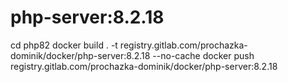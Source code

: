 # php-server:8.2.18
cd php82
docker build . -t registry.gitlab.com/prochazka-dominik/docker/php-server:8.2.18 --no-cache
docker push registry.gitlab.com/prochazka-dominik/docker/php-server:8.2.18
